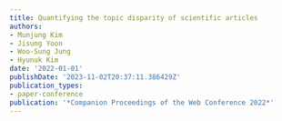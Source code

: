 ```yaml
---
title: Quantifying the topic disparity of scientific articles
authors:
- Munjung Kim
- Jisung Yoon
- Woo-Sung Jung
- Hyunuk Kim
date: '2022-01-01'
publishDate: '2023-11-02T20:37:11.386429Z'
publication_types:
- paper-conference
publication: '*Companion Proceedings of the Web Conference 2022*'
---
```

